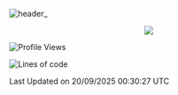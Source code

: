 ![header_](https://github.com/user-attachments/assets/4010d822-ccdc-4198-b608-18c773338d18)


<p align="center">
  <a href="http://www.github.com/thevacs">
    <img src="https://github-readme-streak-stats.herokuapp.com/?user=thevacs&stroke=ffffff&background=1c1917&ring=0891b2&fire=0891b2&currStreakNum=ffffff&currStreakLabel=0891b2&sideNums=ffffff&sideLabels=ffffff&dates=ffffff&hide_border=true" />
  </a>
</p>

<!--START_SECTION:waka-->
![Profile Views](http://img.shields.io/badge/Profile%20Views-0-blue)

![Lines of code](https://img.shields.io/badge/From%20Hello%20World%20I%27ve%20Written-8.0%20million%20lines%20of%20code-blue)


 Last Updated on 20/09/2025 00:30:27 UTC
<!--END_SECTION:waka-->
